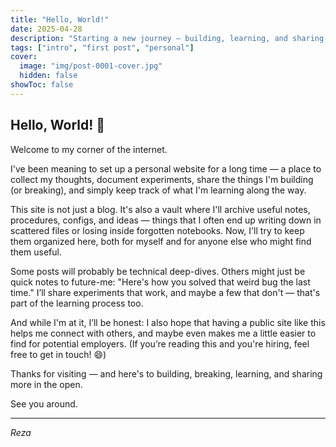 ```yaml
---
title: "Hello, World!"
date: 2025-04-28
description: "Starting a new journey — building, learning, and sharing along the way."
tags: ["intro", "first post", "personal"]
cover:
  image: "img/post-0001-cover.jpg"
  hidden: false
showToc: false
---
```


## Hello, World! 👋

Welcome to my corner of the internet.

I've been meaning to set up a personal website for a long time — a place to collect my thoughts, document experiments, share the things I'm building (or breaking), and simply keep track of what I'm learning along the way.

This site is not just a blog. It's also a vault where I'll archive useful notes, procedures, configs, and ideas — things that I often end up writing down in scattered files or losing inside forgotten notebooks. Now, I'll try to keep them organized here, both for myself and for anyone else who might find them useful.

Some posts will probably be technical deep-dives. Others might just be quick notes to future-me: "Here's how you solved that weird bug the last time." I’ll share experiments that work, and maybe a few that don't — that's part of the learning process too.

And while I'm at it, I’ll be honest:
I also hope that having a public site like this helps me connect with others, and maybe even makes me a little easier to find for potential employers. (If you’re reading this and you're hiring, feel free to get in touch! 😄)

Thanks for visiting — and here's to building, breaking, learning, and sharing more in the open.

See you around.

---

*Reza*
